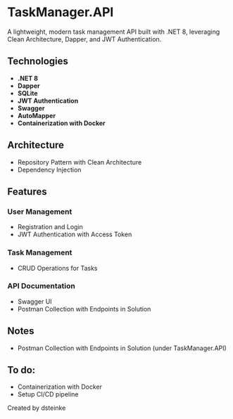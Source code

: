# TaskManager.API
A lightweight, modern task management API built with .NET 8, leveraging Clean Architecture, Dapper, and JWT Authentication.

## Technologies
- **.NET 8**
- **Dapper**
- **SQLite**
- **JWT Authentication**
- **Swagger**
- **AutoMapper**
- **Containerization with Docker**

## Architecture
- Repository Pattern with Clean Architecture
- Dependency Injection

## Features

### **User Management**
- Registration and Login
- JWT Authentication with Access Token

### **Task Management**
- CRUD Operations for Tasks

### **API Documentation**
- Swagger UI
- Postman Collection with Endpoints in Solution

## Notes
- Postman Collection with Endpoints in Solution (under TaskManager.API)

## To do:
- Containerization with Docker
- Setup CI/CD pipeline

Created by dsteinke
